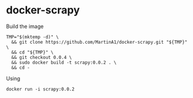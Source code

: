 # docker-scrapy

Build the image

```
TMP="$(mktemp -d)" \
  && git clone https://github.com/MartinA1/docker-scrapy.git "${TMP}" \
  && cd "${TMP}" \
  && git checkout 0.0.4 \
  && sudo docker build -t scrapy:0.0.2 . \
  && cd -
```

Using
```
docker run -i scrapy:0.0.2
```
